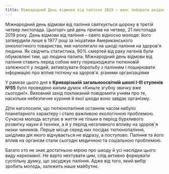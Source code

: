 ```yaml
---
title: Міжнародний День відмови від паління 2019 – шанс побороти шкідливу звичку
---
```


Міжнародний день відмови від паління святкується щороку в третій четвер листопада. Цьогоріч цей день припав на четвер, 21 листопада 2019 року. День відмови від паління – свято відносно молоде: його затвердили лише в 1977 році за ініціативи Американського онкологічного товариства, яке наполягало на шкоді паління на здоров'я людини. Як свідчить статистика, 90% смертей від раку легенів були обумовлені тим, що людина палила. Міжнародний день відмови від паління ставить перед собою мету перешкоджати тютюновій залежності у людей, активізувати боротьбу з палінням і поширювати інформацію про вплив тютюну на здоров'я. різними організаціями

У рамках цього дня в **Криворізькій загальноосвітній школі І-ІІІ ступенів №55** було проведено килим думок «Киньте згубну звичку вже сьогодні!». Виховний захід покликаний повідомити учням про те, наскільки небезпечне куріння й якої шкоди воно завдає організму.

Діти наголосили, що тютюнопаління останнім часом набуло планетарного характеру і стало важливою екологічною проблемою. Сучасна молодь вступає в життя не тільки в період бурхливого розвитку науки й техніки, а й у період негативного впливу на здоров`я низки чинників. Перше місце серед них посідає тютюнопаління, шкідлива дія якого відчувається не відразу, а поступово. Паління та його вплив на організм стали сьогодні медичною та соціальною проблемою.

Багато хто не знає достатньою мірою про шкоду й усі наслідки цього виду наркоманії. Не варто нехтувати цим, слід активно формувати суспільну думку, що засуджує паління. Адже від того, який вибір зробить молодь, залежить наше майбутнє.

<slideshow></slideshow>
